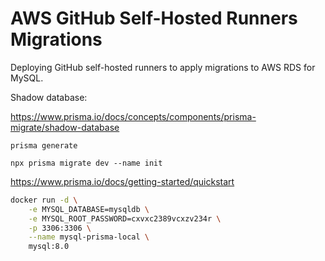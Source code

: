 # AWS GitHub Self-Hosted Runners Migrations

Deploying GitHub self-hosted runners to apply migrations to AWS RDS for MySQL.

Shadow database:

https://www.prisma.io/docs/concepts/components/prisma-migrate/shadow-database



```
prisma generate
```

```
npx prisma migrate dev --name init
```

https://www.prisma.io/docs/getting-started/quickstart


```sh
docker run -d \
    -e MYSQL_DATABASE=mysqldb \
    -e MYSQL_ROOT_PASSWORD=cxvxc2389vcxzv234r \
    -p 3306:3306 \
    --name mysql-prisma-local \
    mysql:8.0
```


